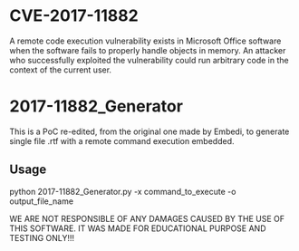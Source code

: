 # CVE-2017-11882

A remote code execution vulnerability exists in Microsoft Office software when the software fails to properly handle objects in memory. An attacker who successfully exploited the vulnerability could run arbitrary code in the context of the current user.


# 2017-11882_Generator

This is a PoC re-edited, from the original one made by Embedi, to generate single file .rtf with a remote command execution embedded. 


## Usage

python 2017-11882_Generator.py -x command_to_execute -o output_file_name


WE ARE NOT RESPONSIBLE OF ANY DAMAGES CAUSED BY THE USE OF THIS SOFTWARE. 
IT WAS MADE FOR EDUCATIONAL PURPOSE AND TESTING ONLY!!!
